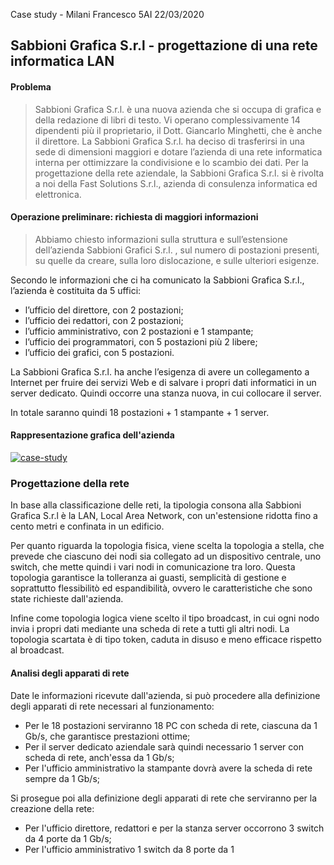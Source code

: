 

Case study - Milani Francesco
5AI
22/03/2020

## Sabbioni Grafica S.r.l - progettazione di una rete informatica LAN

#### Problema

> Sabbioni Grafica S.r.l. è una nuova azienda che si occupa di grafica e della redazione di libri di testo. 
> Vi operano complessivamente 14 dipendenti più il proprietario, il Dott. Giancarlo Minghetti, che è anche il direttore.
La Sabbioni Grafica S.r.l. ha deciso di trasferirsi in una sede di dimensioni maggiori e dotare l’azienda di una rete informatica interna per ottimizzare la condivisione e lo scambio dei dati.
Per la progettazione della rete aziendale, la Sabbioni Grafica S.r.l. si è rivolta a noi della Fast Solutions S.r.l., azienda di consulenza informatica ed elettronica.

#### Operazione preliminare: richiesta di maggiori informazioni

> Abbiamo chiesto informazioni sulla struttura e sull’estensione dell’azienda Sabbioni Grafici S.r.l. , sul numero di postazioni presenti, su quelle da creare, sulla loro dislocazione, e sulle ulteriori esigenze.

Secondo le informazioni che ci ha comunicato la Sabbioni Grafica S.r.l., l’azienda è costituita da 5 uffici: 
- l’ufficio del direttore, con 2 postazioni; 
- l’ufficio dei redattori, con 2 postazioni; 
- l’ufficio amministrativo, con 2 postazioni e 1 stampante; 
-  l’ufficio dei programmatori, con 5 postazioni più 2 libere; 
-  l’ufficio dei grafici, con 5 postazioni.

La Sabbioni Grafica S.r.l. ha anche l’esigenza di avere un collegamento a Internet per fruire dei servizi Web e di salvare i propri dati informatici in un server dedicato. Quindi occorre una stanza nuova, in cui collocare il server.

In totale saranno quindi 18 postazioni + 1 stampante + 1 server.

#### Rappresentazione grafica dell'azienda

<a href="https://ibb.co/THwY9Cc"><img src="https://i.ibb.co/GVdnzh7/case-study.png" alt="case-study" border="0"></a>

### Progettazione della rete

In base alla classificazione delle reti, la tipologia consona alla Sabbioni Grafica S.r.l è la LAN, Local Area Network, con un'estensione ridotta fino a cento metri e confinata in un edificio.

Per quanto riguarda la topologia fisica, viene scelta la topologia a stella, che prevede che ciascuno dei nodi sia collegato ad un dispositivo centrale, uno switch, che mette quindi i vari nodi in comunicazione tra loro. Questa topologia garantisce la tolleranza ai guasti, semplicità di gestione e soprattutto flessibilitò ed espandibilità, ovvero le caratteristiche che sono state richieste dall'azienda.

Infine come topologia logica viene scelto il tipo broadcast, in cui ogni nodo invia i propri dati mediante una scheda di rete a tutti gli altri nodi. La topologia scartata è di tipo token, caduta in disuso e meno efficace rispetto al broadcast. 

#### Analisi degli apparati di rete

Date le informazioni ricevute dall'azienda, si può procedere alla definizione degli apparati di rete necessari al funzionamento:
- Per le 18 postazioni serviranno 18 PC con scheda di rete, ciascuna da 1 Gb/s, che garantisce prestazioni ottime;
- Per il server dedicato aziendale sarà quindi necessario 1 server con scheda di rete, anch'essa da 1 Gb/s;
- Per l'ufficio amministrativo la stampante dovrà avere la scheda di rete sempre da 1 Gb/s;

Si prosegue poi alla definizione degli apparati di rete che serviranno per la creazione della rete:
- Per l'ufficio direttore, redattori e per la stanza server occorrono 3 switch da 4 porte da 1 Gb/s;
- Per l'ufficio amministrativo 1 switch da 8 porte da 1
<!--stackedit_data:
eyJoaXN0b3J5IjpbLTkwNDYwNjEyNywyMDU0MzQ0NTg5XX0=
-->
